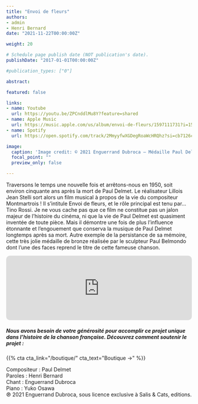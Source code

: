 ```yaml
---
title: "Envoi de fleurs"
authors:
- admin
- Henri Bernard
date: "2021-11-22T00:00:00Z"

weight: 20

# Schedule page publish date (NOT publication's date).
publishDate: "2017-01-01T00:00:00Z"

#publication_types: ["0"]

abstract: 

featured: false

links:
- name: Youtube
  url: https://youtu.be/ZPCnddlMu8Y?feature=shared
- name: Apple Music
  url: https://music.apple.com/us/album/envoi-de-fleurs/1597111731?i=1597111733
- name: Spotify
  url: https://open.spotify.com/track/2MmyyfwXGDegRoaWcHRQhz?si=cb7126cdf41942bb

image:
  caption: 'Image credit: © 2021 Enguerrand Dubroca – Médaille Paul Delmet, par Paul Belmondo / Collection E. Dubroca'
  focal_point: ""
  preview_only: false

---
```


Traversons le temps une nouvelle fois et arrêtons-nous en 1950, soit environ cinquante ans après la mort de Paul Delmet. Le réalisateur Lillois Jean Stelli sort alors un film musical à propos de la vie du compositeur Montmartrois ! Il s’intitule Envoi de fleurs, et le rôle principal est tenu par… Tino Rossi. Je ne vous cache pas que ce film ne constitue pas un jalon majeur de l’histoire du cinéma, ni que la vie de Paul Delmet est quasiment inventée de toute pièce. Mais il démontre une fois de plus l’influence étonnante et l’engouement que conserva la musique de Paul Delmet longtemps après sa mort. Autre exemple de la persistance de sa mémoire, cette très jolie médaille de bronze réalisée par le sculpteur Paul Belmondo dont l’une des faces reprend le titre de cette fameuse chanson.


<iframe allow="autoplay *; encrypted-media *; fullscreen *; clipboard-write" frameborder="0" height="175" style="width:100%;max-width:720px;overflow:hidden;border-radius:10px;" sandbox="allow-forms allow-popups allow-same-origin allow-scripts allow-storage-access-by-user-activation allow-top-navigation-by-user-activation" src="https://embed.music.apple.com/us/album/envoi-de-fleurs/1597111731?i=1597111733"></iframe>

##### Nous avons besoin de votre générosité pour accomplir ce projet unique dans l’histoire de la chanson française. Découvrez comment soutenir le projet :
{{% cta cta_link="/boutique/" cta_text="Boutique →" %}}

<p>Compositeur : Paul Delmet <br>
Paroles : Henri Bernard<br>
Chant : Enguerrand Dubroca<br>
Piano : Yuko Osawa<br>
℗ 2021 Enguerrand Dubroca, sous licence exclusive à Salis & Cats, editions.</p>


